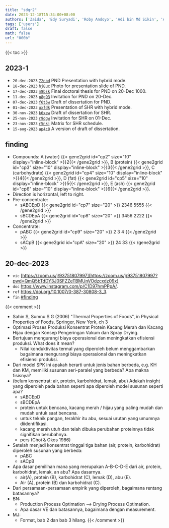 ```yaml
---
title: "sdqr2"
date: 2023-12-18T15:34:00+08:00
authors: ['Zaida', 'Edy Suryadi', 'Roby Andoyo', 'Adi bin Md Sikin', 'Andriabdurrochman', 'Sparisoma Viridi']
tags: ['users']
draft: false
math: false
url: "000b"
---
```

{{< toc >}}


## 2023-1
+ `20-dec-2023` [`72nbd`](https://osf.io/72nbd) PND Presentation with hybrid mode.
+ `18-dec-2023` [`hj8uc`](https://osf.io/hj8uc) Photo for presentation slide of PND.
+ `17-dec-2023` [`m8bsk`](https://osf.io/m8bsk) Final doctoral thesis for PND on 20-Dec 1000.
+ `11-dec-2023` [`p8g93`](https://osf.io/p8g93) Invitation for PND on 20-Dec.
+ `07-dec-2023` [`f6t5w`](https://osf.io/f6t5w) Draft of dissertation for PND.
+ `01-dec-2023` [`uxfdk`](https://osf.io/uxfdk) Presentation of SHR with hybrid mode.
+ `30-nov-2023` [`k6xew`](https://osf.io/k6xew) Draft of dissertation for SHR.
+ `25-nov-2023` [`r9dgw`](https://osf.io/r9dgw) Invitation for SHR on 01-Dec.
+ `23-nov-2023` [`r5nkj`](https://osf.io/r5nkj) Matrix for SHR schedule.
+ `15-aug-2023` [`ap4c8`](https://osf.io/ap4c8) A version of draft of dissertation.


## finding
+ Compounds: A (water) {{< gene2grid id="cp2" size="10" display="inline-block" >}}2{{< /gene2grid >}}, B (protein) {{< gene2grid id="cp3" size="10" display="inline-block" >}}3{{< /gene2grid >}}, C (carbohydrate) {{< gene2grid id="cp4" size="10" display="inline-block" >}}4{{< /gene2grid >}}, D (fat) {{< gene2grid id="cp5" size="10" display="inline-block" >}}5{{< /gene2grid >}}, E (ash) {{< gene2grid id="cp6" size="10" display="inline-block" >}}6{{< /gene2grid >}}.
+ Direction is horizontal, left to right.
+ Pre-concentrate:
  - sABCEpD
{{< gene2grid id="cp7" size="20" >}}
2346
5555
{{< /gene2grid >}}
  - sBCDEpA
{{< gene2grid id="cp8" size="20" >}}
3456
2222
{{< /gene2grid >}}
+ Concentrate:
  - pABC
{{< gene2grid id="cp9" size="20" >}}
2
3
4
{{< /gene2grid >}}
  - sACpB
{{< gene2grid id="cpA" size="20" >}}
24
33
{{< /gene2grid >}}


## 20-dec-2023
+ `vic` [https://zoom.us/j/93751807997](https://zoom.us/j/93751807997?pwd=QmQ5bTdDY3J0SFZZeTBMUnVOdzcxdz09x)
+ `doc` https://www.instagram.com/p/C1D97hmPPpA/.
+ `ref` https://doi.org/10.1007/0-387-30808-3_3.
+ `fin` [#finding](#finding)


{{< comment >}}
+ Sahin S, Sumnu S G (2006) "Thermal Properties of Foods", in Physical Properties of Foods, Springer, New York, ch 3
+ Optimasi Proses Produksi Konsentrat Protein Kacang Merah dan Kacang Hijau dengan Konsep Pengeringan Vakum dan Spray Drying.
+ Bertujuan mengurangi biaya operasional dan meningkatkan efisiensi produksi. What does it mean?
  - Nilai konduktivitas termal yang diperoleh belum menggambarkan bagaimana mengurangi biaya operasional dan meningkatkan efisiensi produksi.
+ Dari model SPK ini apakah berarti untuk jenis bahan berbeda, e.g. KH dan KM, memiliki susunan seri-paralel yang berbeda? Apa makna fisisnya?
+ (belum konsentrat: air, protein, karbohidrat, lemak, abu) Adakah insight yang diperoleh pada bahan seperti apa diperoleh model susunan seperti apa?
  - sABCEpD
  - sBCDEpA
  - protein untuk bencana, kacang merah / hijau yang paling mudah dan mudah untuk saat bencana.
  - untuk teknik pangan, terakhir itu abu, sesuai urutan yang umumnya diidentifikasi.
  - kacang merah utuh dan telah dibuka perubahan proteinnya tidak signifikan berubahnya.
  - pers (Choi & Okos 1986)
+ Setelah menjadi konsentrat tinggal tiga bahan (air, protein, karbohidrat) diperoleh susunan yang berbeda:
  - pABC
  - sACpB
+ Apa dasar pemilihan mana yang merupakan A-B-C-D-E dari air, protein, karbohidrat, lemak, an abu? Apa dasarnya.
  - air(A), protein (B), karbohidrat (C), lemak (D), abu (E).
  - Air (A), protein (B) dan karbohidrat (C).
+ Dari persamaan-persamaan empirik yang diperoleh, bagaimana rentang batasannya?
+ BN:
  - Production Process Optimation --> Drying Process Optimation.
  - Apa dasar VE dan batasannya, bagaimana dengan measurement.
+ MJ:
  - Format, bab 2 dan bab 3 hilang.
{{< /comment >}}
